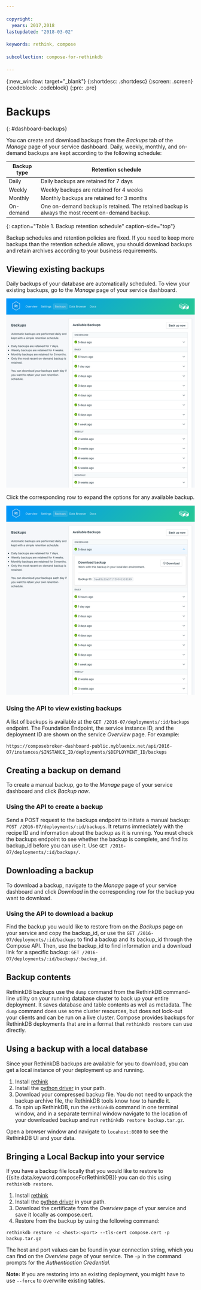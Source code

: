 ```yaml
---

copyright:
  years: 2017,2018
lastupdated: "2018-03-02"

keywords: rethink, compose

subcollection: compose-for-rethinkdb

---
```


{:new_window: target="_blank"}
{:shortdesc: .shortdesc}
{:screen: .screen}
{:codeblock: .codeblock}
{:pre: .pre}

# Backups
{: #dashboard-backups}

You can create and download backups from the _Backups_ tab of the _Manage_ page of your service dashboard. Daily, weekly, monthly, and on-demand backups are kept according to the following schedule:

Backup type|Retention schedule
----------|-----------
Daily|Daily backups are retained for 7 days
Weekly|Weekly backups are retained for 4 weeks
Monthly|Monthly backups are retained for 3 months
On-demand|One on-demand backup is retained. The retained backup is always the most recent on-demand backup.
{: caption="Table 1. Backup retention schedule" caption-side="top"}

Backup schedules and retention policies are fixed. If you need to keep more backups than the retention schedule allows, you should download backups and retain archives according to your business requirements.

## Viewing existing backups

Daily backups of your database are automatically scheduled. To view your existing backups, go to the *Manage* page of your service dashboard. 

  ![Backups](./images/rethink-backups-show.png "A list of backups in the service dashboard")

Click the corresponding row to expand the options for any available backup.

  ![Backup Options](./images/rethink-backups-options.png "Options for a backup.") 

### Using the API to view existing backups

A list of backups is available at the `GET /2016-07/deployments/:id/backups` endpoint. The Foundation Endpoint, the service instance ID, and the deployment ID are shown on the service _Overview_ page. For example:

``` 
https://composebroker-dashboard-public.mybluemix.net/api/2016-07/instances/$INSTANCE_ID/deployments/$DEPLOYMENT_ID/backups
```  

## Creating a backup on demand

To create a manual backup, go to the *Manage* page of your service dashboard and click *Backup now*.

### Using the API to create a backup

Send a POST request to the backups endpoint to initiate a manual backup: `POST /2016-07/deployments/:id/backups`. It returns immediately with the recipe ID and information about the backup as it is running. You must check the backups endpoint to see whether the backup is complete, and find its backup_id before you can use it. Use `GET /2016-07/deployments/:id/backups/`.

## Downloading a backup

To download a backup, navigate to the *Manage* page of your service dashboard and click *Download* in the corresponding row for the backup you want to download.

### Using the API to download a backup

Find the backup you would like to restore from on the _Backups_ page on your service and copy the backup_id, or use the `GET /2016-07/deployments/:id/backups` to find a backup and its backup_id through the Compose API. Then, use the backup_id to find information and a download link for a specific backup: `GET /2016-07/deployments/:id/backups/:backup_id`.

## Backup contents

RethinkDB backups use the `dump` command from the RethinkDB command-line utility on your running database cluster to back up your entire deployment. It saves database and table contents as well as metadata. The `dump` command does use some cluster resources, but does not lock-out your clients and can be run on a live cluster. Compose provides backups for RethinkDB deployments that are in a format that `rethinkdb restore` can use directly.

## Using a backup with a local database

Since your RethinkDB backups are available for you to download, you can get a local instance of your deployment up and running.

1. Install [rethink](https://www.rethinkdb.com/docs/install/)
2. Install the [python driver](https://www.rethinkdb.com/docs/install-drivers/python/) in your path.
3. Download your compressed backup file. You do not need to unpack the backup archive file, the RethinkDB tools know how to handle it.
4. To spin up RethinkDB, run the `rethinkdb` command in one terminal window, and in a separate terminal window navigate to the location of your downloaded backup and run `rethinkdb restore backup.tar.gz`.

Open a browser window and navigate to `locahost:8080` to see the RethinkDB UI and your data.

## Bringing a Local Backup into your service

If you have a backup file locally that you would like to restore to {{site.data.keyword.composeForRethinkDB}} you can do this using `rethinkdb restore`.

1. Install [rethink](https://www.rethinkdb.com/docs/install/)
2. Install the [python driver](https://www.rethinkdb.com/docs/install-drivers/python/) in your path.
3. Download the certificate from the *Overview* page of your service and save it locally as compose.cert.
4. Restore from the backup by using the following command:

  ```
  rethinkdb restore -c <host>:<port> --tls-cert compose.cert -p backup.tar.gz
  ```

The host and port values can be found in your connection string, which you can find on the *Overview* page of your service. The `-p` in the command prompts for the _Authentication Credential_.

**Note:** If you are restoring into an existing deployment, you might have to use `--force` to overwrite existing tables.